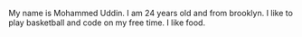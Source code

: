 My name is Mohammed Uddin. I am 24 years old and from brooklyn. I like to play basketball and code on my free time.
I like food.